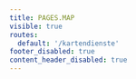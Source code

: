 ```yaml
---
title: PAGES.MAP
visible: true
routes:
  default: '/kartendienste'
footer_disabled: true
content_header_disabled: true
---
```

